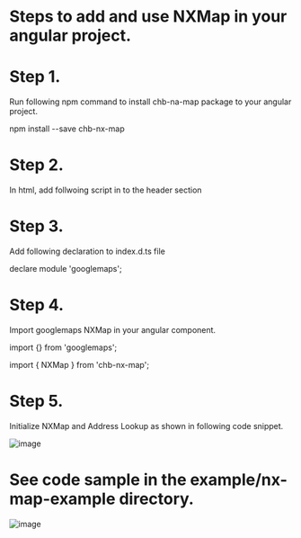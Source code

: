# Steps to add and use NXMap in your angular project.

# Step 1.
Run following npm command to install chb-na-map package to your angular project.

npm install --save chb-nx-map

# Step 2.
In html, add follwoing script in to the header section

<script src="https://maps.googleapis.com/maps/api/js?key=[YOUR_GOOGLE_API_KEY]&libraries=places&channel=GMPSB_addressselection_v1_cABC"></script>

# Step 3.
Add following declaration to index.d.ts file

declare module 'googlemaps';

# Step 4.
Import googlemaps NXMap in your angular component.

import {} from 'googlemaps';

import { NXMap } from 'chb-nx-map';

# Step 5.
Initialize NXMap and Address Lookup as shown in following code snippet.

![image](https://user-images.githubusercontent.com/112627631/188441120-5d2ffbc6-4453-474a-ab0f-399c71a08c2c.png)

# See code sample in the example/nx-map-example directory.
![image](https://user-images.githubusercontent.com/112627631/188441754-426fb433-ced0-4561-9ceb-4ffab6a81ff9.png)

